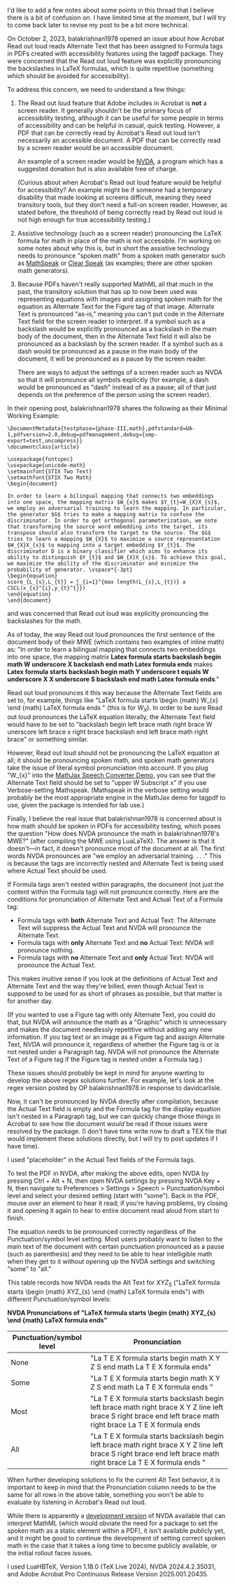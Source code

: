 I'd like to add a few notes about some points in this thread that I believe there is a bit of confusion on. I have limited time at the moment, but I will try to come back later to revise my post to be a bit more technical.

On October 2, 2023, balakrishnan1978 opened an issue about how Acrobat Read out loud reads Alternate Text that has been assigned to Formula tags in PDFs created with accessibility features using the tagpdf package. They were concerned that the Read out loud feature was explicitly pronouncing the backslashes in LaTeX formulas, which is quite repetitive (something which should be avoided for accessibility).

To address this concern, we need to understand a few things:

1. The Read out loud feature that Adobe includes in Acrobat is **not** a screen reader. It generally shouldn't be the primary focus of accessibility testing, although it can be useful for some people in terms of accessibility and can be helpful in casual, quick testing. However, a PDF that can be correctly read by Acrobat's Read out loud isn't necessarily an accessible document. A PDF that can be correctly read by a screen reader *would* be an accessible document.

    An example of a screen reader would be [NVDA](https://www.nvaccess.org/download/), a program which has a suggested donation but is also available free of charge.

    (Curious about when Acrobat's Read out loud feature would be helpful for accessibility? An example might be if someone had a temporary disability that made looking at screens difficult, meaning they need transitory tools, but they don't need a full-on screen reader. However, as stated before, the threshold of being correctly read by Read out loud is not high enough for true accessibility testing.)

2. Assistive technology (such as a screen reader) pronouncing the LaTeX formula for math in place of the math is not accessible. I'm working on some notes about why this is, but in short the assistive technology needs to pronounce "spoken math" from a spoken math generator such as [MathSpeak](https://www.seewritehear.com/learn/mathspeak-and-mathspeak-rules/) or [Clear Speak](https://onlinelibrary.wiley.com/doi/full/10.1002/ets2.12103) (as examples; there are other spoken math generators).
3. Because PDFs haven't really supported MathML all that much in the past, the transitory solution that has up to now been used was representing equations with images and assigning spoken math for the equation as Alternate Text for the Figure tag of that image. Alternate Text is pronounced "as-is," meaning you can't put code in the Alternate Text field for the screen reader to interpret. If a symbol such as a backslash would be explicitly pronounced as a backslash in the main body of the document, then in the Alternate Text field it will also be pronounced as a backslash by the screen reader. If a symbol such as a dash would be pronounced as a pause in the main body of the document, it will be pronounced as a pause by the screen reader. 

    There are ways to adjust the settings of a screen reader such as NVDA so that it will pronounce all symbols explicitly (for example, a dash would be pronounced as "dash" instead of as a pause; all of that just depends on the preference of the person using the screen reader).

In their opening post, balakrishnan1978 shares the following as their Minimal Working Example:

```
\DocumentMetadata{testphase={phase-III,math},pdfstandard=UA-1,pdfversion=2.0,debug=pdfmanagement,debug={xmp-export=test,uncompress}}
\documentclass{article}

\usepackage{fontspec}
\usepackage{unicode-math}
\setmainfont{STIX Two Text}
\setmathfont{STIX Two Math}
\begin{document}

In order to learn a bilingual mapping that connects two embeddings into one space, the mapping matrix $W_{x}$ makes $Y_{t}=W_{X}X_{s}$, we employ an adversarial training to learn the mapping. In particular, the generator $G$ tries to make a mapping matrix to confuse the discriminator. In order to get orthogonal parameterization, we note that transforming the source word embedding into the target, its transpose should also transform the target to the source. The $G$ tries to learn a mapping $W_{X}$ to maximize a source representation $W_{X}X_{s}$ to mapping into a target embedding $Y_{t}$. The discriminator D is a binary classifier which aims to enhance its ability to distinguish $Y_{t}$ and $W_{X}X_{s}$. To achieve this goal, we maximize the ability of the discriminator and minimize the probability of generator. \vspace*{-3pt}
\begin{equation}
score_{L_{s},L_{t}} = ∑_{i=1}^{max length(L_{s},L_{t})} ± CSCL(x_{s}^{i},y_{t}^{j})
\end{equation}
\end{document}
```

and was concerned that Read out loud was explicitly pronouncing the backslashes for the math.

As of today, the way Read out loud pronounces the first sentence of the document body of their MWE (which contains two examples of inline math) as: "In order to learn a bilingual mapping that connects two embeddings into one space, the mapping matrix **Latex formula starts backslash begin math W underscore X backslash end math Latex formula ends** makes **Latex formula starts backslash begin math Y underscore t equals W underscore X X underscore S backslash end math Latex formula ends**."

 Read out loud pronounces it this way because the Alternate Text fields are set to, for example, things like "LaTeX formula starts \begin {math} W_{x} \end {math} LaTeX formula ends " (this is for $W_{X}$). In order to be sure Read out loud pronounces the LaTeX equation literally, the Alternate Text field would have to be set to "backslash begin left brace math right brace W unerscore left brace x right brace backslash end left brace math right brace" or something similar. 

However, Read out loud should not be pronouncing the LaTeX equation at all; it should be pronouncing spoken math, and spoken math generators take the issue of literal symbol pronunciation into account. If you plug "W_{x}" into the [MathJax Speech Converter Demo](https://mathjax.github.io/MathJax-demos-web/speech-generator/convert-with-speech.html), you can see that the Alternate Text field should be set to "upper W Subscript x" if you use Verbose-setting Mathspeak. (Mathspeak in the verbose setting would probably be the most appropriate engine in the MathJax demo for tagpdf to use, given the package is intended for lab use.)

Finally, I believe the real issue that balakrishnan1978 is concerned about is how math should be spoken in PDFs for accessibility testing, which poses the question "How does NVDA pronounce the math in balakrishnan1978's MWE?" (after compiling the MWE using LuaLaTeX). The answer is that it doesn't—in fact, it doesn't pronounce most of the document at all. The first words NVDA pronounces are "we employ an adversarial training. . . ." This is because the tags are incorrectly nested and Alternate Text is being used where Actual Text should be used.

If Formula tags aren't nested within paragraphs, the document (not just the content within the Formula tag) will not pronounce correctly. Here are the conditions for pronunciation of Alternate Text and Actual Text of a Formula tag:

- Formula tags with **both** Alternate Text and Actual Text: The Alternate Text will suppress the Actual Text and NVDA will pronounce the Alternate Text.
- Formula tags with **only** Alternate Text and **no** Actual Text: NVDA will pronounce nothing.
- Formula tags with **no** Alternate Text and **only** Actual Text: NVDA will pronounce the Actual Text.

This makes inuitive sense if you look at the definitions of Actual Text and Alternate Text and the way they're billed, even though Actual Text is supposed to be used for as short of phrases as possible, but that matter is for another day.

(If you wanted to use a Figure tag with only Alternate Text, you could do that, but NVDA will announce the math as a "Graphic" which is unnecessary and makes the document needlessly repetitive without adding any new information. If you tag text or an image as a Figure tag and assign Alternate Text, NVDA will pronounce it, regardless of whether the Figure tag is or is not nested under a Paragraph tag. NVDA will not pronounce the Alternate Text of a Figure tag if the Figure tag is nested under a Formula tag.)

These issues should probably be kept in mind for anyone wanting to develop the above regex solutions further. For example, let's look at the regex version posted by OP balakrishnan1978 in response to davidcarlisle.

Now, it can't be pronounced by NVDA directly after compilation, because the Actual Text field is empty and the Formula tag for the display equation isn't nested in a Paragraph tag, but we can quickly change those things in Acrobat to see how the document *would* be read if those issues were resolved by the package. (I don't have time write now to draft a TEX file that would implement these solutions directly, but I will try to post updates if I have time). 

I used "placeholder" in the Actual Text fields of the Formula tags.

To test the PDF in NVDA, after making the above edits, open NVDA by pressing Ctrl + Alt + N, then open NVDA settings by pressing NVDA Key + N, then navigate to Preferences > Settings > Speech > Punctuation/symbol level and select your desired setting (start with "some"). Back in the PDF, mouse over an element to hear it read; if you're having problems, try closing it and opening it again to hear to entire document read aloud from start to finish.

The equation needs to be pronounced correctly regardless of the Punctuation/symbol level setting. Most users probably want to listen to the main text of the document with certain punctuation pronounced as a pause (such as parenthesis) and they need to be able to hear intelligible math when they get to it without opening up the NVDA settings and switching "some" to "all."

This table records how NVDA reads the Alt Text for $XYZ_{S}$ ("LaTeX formula starts \begin {math} XYZ_{s} \end {math} LaTeX formula ends") with different Punctuation/symbol levels:

**NVDA Pronunciations of "LaTeX formula starts \begin {math} XYZ_{s} \end {math} LaTeX formula ends"**

| Punctuation/symbol level | Pronunciation |
|---|---|
|None|"La T E X formula starts begin math X Y Z S end math La T E X formula ends"|
|Some|"La T E X formula starts begin math X Y Z S end math La T E X formula ends "|
|Most|"La T E X formula starts backslash begin left brace math right brace X Y Z line left brace S right brace end left brace math right brace La T E X formula ends |
|All|"La T E X formula starts backslash begin left brace math right brace X Y Z line left brace S right brace end left brace math right brace La T E X formula ends "|

When further developing solutions to fix the current Alt Text behavior, it is important to keep in mind that the Pronunciation column needs to be the same for all rows in the above table, something you won't be able to evaluate by listening in Acrobat's Read out loud.

While there is apparently a [development version](https://ctan.math.washington.edu/tex-archive/macros/latex/contrib/tagpdf/tagpdf.pdf#page=5) of NVDA available that can interpret MathML (which would obviate the need for a package to set the spoken math as a static element within a PDF), it isn't available publicly yet, and it might be good to continue the development of setting correct spoken math in the case that it takes a long time to become publicly available, or the initial rollout faces issues.

I used LuaHBTeX, Version 1.18.0 (TeX Live 2024), NVDA 2024.4.2.35031, and Adobe Acrobat Pro Continuous Release Version 2025.001.20435.
